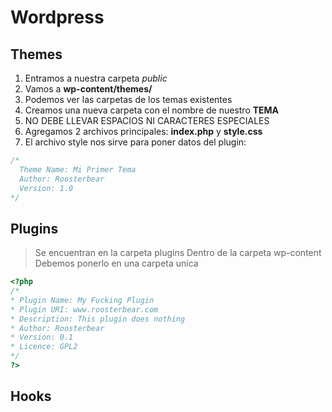 # Wordpress

## Themes

1. Entramos a nuestra carpeta _public_
2. Vamos a __wp-content/themes/__
3. Podemos ver las carpetas de los temas existentes
4. Creamos una nueva carpeta con el nombre de nuestro __TEMA__
5. NO DEBE LLEVAR ESPACIOS NI CARACTERES ESPECIALES
6. Agregamos 2 archivos principales: __index.php__ y __style.css__
7. El archivo style nos sirve para poner datos del plugin:

```css
/*
  Theme Name: Mi Primer Tema
  Author: Roosterbear
  Version: 1.0
*/

```

## Plugins

> Se encuentran en la carpeta plugins
> Dentro de la carpeta wp-content
> Debemos ponerlo en una carpeta unica

```php
<?php 
/*
* Plugin Name: My Fucking Plugin
* Plugin URI: www.roosterbear.com
* Description: This plugin does nothing
* Author: Roosterbear
* Version: 0.1
* Licence: GPL2
*/  
?>
```

## Hooks


